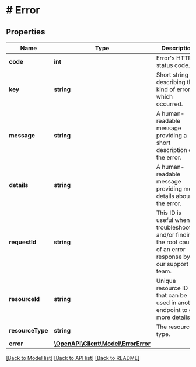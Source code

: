 # # Error

## Properties

Name | Type | Description | Notes
------------ | ------------- | ------------- | -------------
**code** | **int** | Error&#39;s HTTP status code. | [optional]
**key** | **string** | Short string describing the kind of error which occurred. | [optional]
**message** | **string** | A human-readable message providing a short description of the error. | [optional]
**details** | **string** | A human-readable message providing more details about the error. | [optional]
**requestId** | **string** | This ID is useful when troubleshooting and/or finding the root cause of an error response by our support team. | [optional]
**resourceId** | **string** | Unique resource ID that can be used in another endpoint to get more details. | [optional]
**resourceType** | **string** | The resource type. | [optional]
**error** | [**\OpenAPI\Client\Model\ErrorError**](ErrorError.md) |  | [optional]

[[Back to Model list]](../../README.md#models) [[Back to API list]](../../README.md#endpoints) [[Back to README]](../../README.md)
